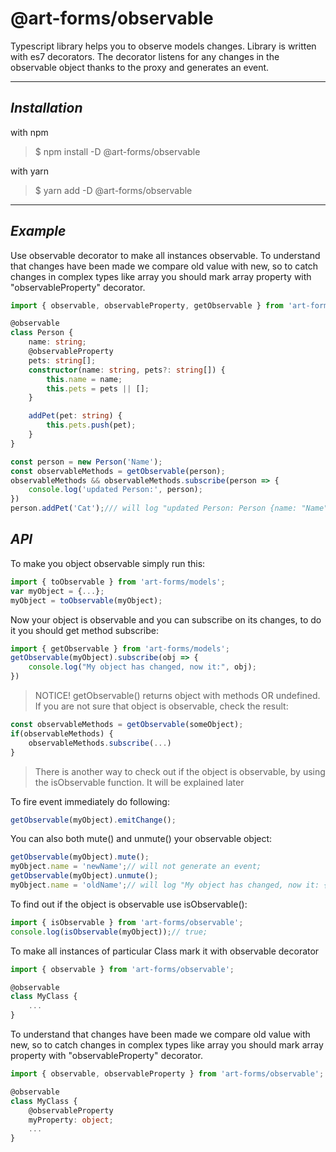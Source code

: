 # @art-forms/observable
Typescript library helps you to observe models changes. Library is written with es7 decorators. The decorator listens for any changes in the observable object thanks to the proxy and generates an event.
***
## _Installation_
with npm
>$ npm install -D @art-forms/observable

with yarn
>$ yarn add -D @art-forms/observable

***
## _Example_

Use observable decorator to make all instances observable. To understand that changes have been made we compare old value with new, so to catch changes in complex types like array you should mark array property with "observableProperty" decorator.

```typescript
import { observable, observableProperty, getObservable } from 'art-forms/models';

@observable
class Person {
    name: string;
    @observableProperty
    pets: string[];
    constructor(name: string, pets?: string[]) {
        this.name = name;
        this.pets = pets || [];
    }

    addPet(pet: string) {
        this.pets.push(pet);
    }
}

const person = new Person('Name');
const observableMethods = getObservable(person);
observableMethods && observableMethods.subscribe(person => {
    console.log('updated Person:', person);
})
person.addPet('Cat');/// will log "updated Person: Person {name: "Name", pets: Array(1)}"
```

## _API_

To make you object observable simply run this:
```typescript
import { toObservable } from 'art-forms/models';
var myObject = {...};
myObject = toObservable(myObject);
```
Now your object is observable and you can subscribe on its changes, to do it you should get method subscribe:

```typescript
import { getObservable } from 'art-forms/models';
getObservable(myObject).subscribe(obj => {
    console.log("My object has changed, now it:", obj);
})
```
> NOTICE! getObservable() returns object with methods OR undefined. If you are not sure that object is observable, check the result:

```typescript
const observableMethods = getObservable(someObject);
if(observableMethods) {
    observableMethods.subscribe(...)
}
```
> There is another way to check out if the object is observable, by using the isObservable function. It will be explained later


To fire event immediately do following:
```typescript
getObservable(myObject).emitChange();
```

You can also both mute() and unmute() your observable object:
```typescript
getObservable(myObject).mute();
myObject.name = 'newName';// will not generate an event;
getObservable(myObject).unmute();
myObject.name = 'oldName';// will log "My object has changed, now it: {name: oldName}"
```

To find out if the object is observable use isObservable():
```typescript
import { isObservable } from 'art-forms/observable';
console.log(isObservable(myObject));// true;
```

To make all instances of particular Class mark it with observable decorator
```typescript
import { observable } from 'art-forms/observable';

@observable
class MyClass {
    ...
}
```

To understand that changes have been made we compare old value with new, so to catch changes in complex types like array you should mark array property with "observableProperty" decorator.

```typescript
import { observable, observableProperty } from 'art-forms/observable';

@observable
class MyClass {
    @observableProperty
    myProperty: object;
    ...
}
```
